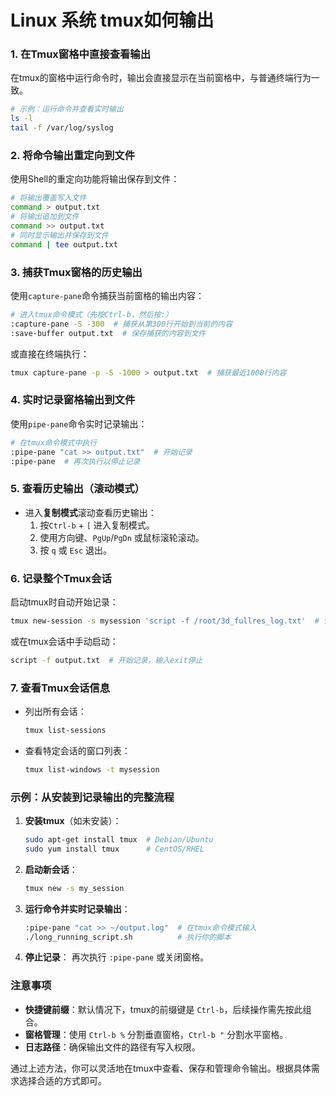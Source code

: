 # Linux 系统 tmux如何输出
### 1. **在Tmux窗格中直接查看输出**
   在tmux的窗格中运行命令时，输出会直接显示在当前窗格中，与普通终端行为一致。
   ```bash
   # 示例：运行命令并查看实时输出
   ls -l
   tail -f /var/log/syslog
   ```

### 2. **将命令输出重定向到文件**
   使用Shell的重定向功能将输出保存到文件：
   ```bash
   # 将输出覆盖写入文件
   command > output.txt
   # 将输出追加到文件
   command >> output.txt
   # 同时显示输出并保存到文件
   command | tee output.txt
   ```

### 3. **捕获Tmux窗格的历史输出**
   使用`capture-pane`命令捕获当前窗格的输出内容：
   ```bash
   # 进入tmux命令模式（先按Ctrl-b，然后按:）
   :capture-pane -S -300  # 捕获从第300行开始到当前的内容
   :save-buffer output.txt  # 保存捕获的内容到文件
   ```
   或直接在终端执行：
   ```bash
   tmux capture-pane -p -S -1000 > output.txt  # 捕获最近1000行内容
   ```

### 4. **实时记录窗格输出到文件**
   使用`pipe-pane`命令实时记录输出：
   ```bash
   # 在tmux命令模式中执行
   :pipe-pane "cat >> output.txt"  # 开始记录
   :pipe-pane  # 再次执行以停止记录
   ```

### 5. **查看历史输出（滚动模式）**
   - 进入**复制模式**滚动查看历史输出：
     1. 按`Ctrl-b` + `[` 进入复制模式。
     2. 使用方向键、`PgUp`/`PgDn` 或鼠标滚轮滚动。
     3. 按 `q` 或 `Esc` 退出。

### 6. **记录整个Tmux会话**
   启动tmux时自动开始记录：
   ```bash
   tmux new-session -s mysession 'script -f /root/3d_fullres_log.txt'  # 使用script命令记录
   ```
   或在tmux会话中手动启动：
   ```bash
   script -f output.txt  # 开始记录，输入exit停止
   ```

### 7. **查看Tmux会话信息**
   - 列出所有会话：
     ```bash
     tmux list-sessions
     ```
   - 查看特定会话的窗口列表：
     ```bash
     tmux list-windows -t mysession
     ```

### 示例：从安装到记录输出的完整流程
1. **安装tmux**（如未安装）：
   ```bash
   sudo apt-get install tmux  # Debian/Ubuntu
   sudo yum install tmux      # CentOS/RHEL
   ```

2. **启动新会话**：
   ```bash
   tmux new -s my_session
   ```

3. **运行命令并实时记录输出**：
   ```bash
   :pipe-pane "cat >> ~/output.log"  # 在tmux命令模式输入
   ./long_running_script.sh          # 执行你的脚本
   ```

4. **停止记录**：
   再次执行 `:pipe-pane` 或关闭窗格。

### 注意事项
- **快捷键前缀**：默认情况下，tmux的前缀键是 `Ctrl-b`，后续操作需先按此组合。
- **窗格管理**：使用 `Ctrl-b %` 分割垂直窗格，`Ctrl-b "` 分割水平窗格。
- **日志路径**：确保输出文件的路径有写入权限。

通过上述方法，你可以灵活地在tmux中查看、保存和管理命令输出。根据具体需求选择合适的方式即可。